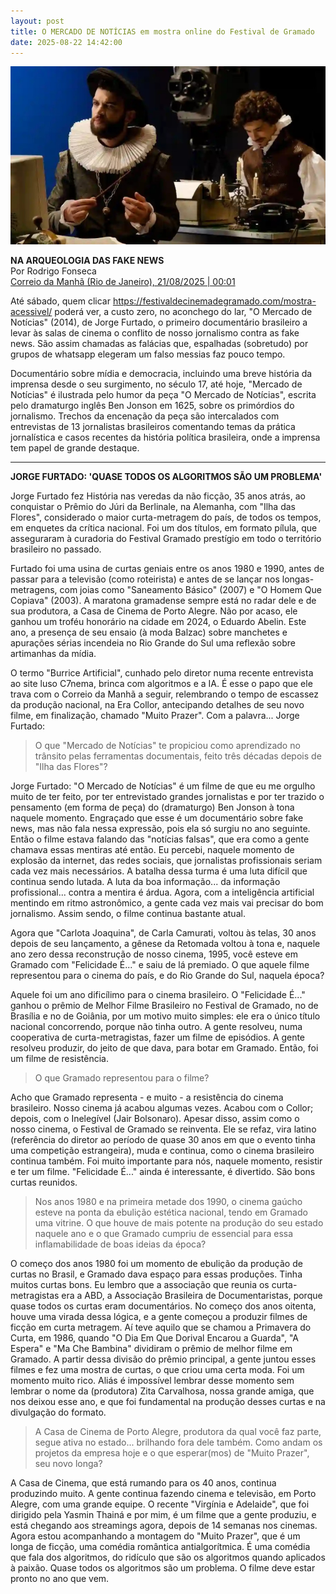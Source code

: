 ```yaml
---
layout: post
title: O MERCADO DE NOTÍCIAS em mostra online do Festival de Gramado
date: 2025-08-22 14:42:00
---
```

![](/uploads/mdn-redacao.jpg)

**NA ARQUEOLOGIA DAS FAKE NEWS**\
Por Rodrigo Fonseca\
[Correio da Manhã (Rio de Janeiro), 21/08/2025 | 00:01](https://www.correiodamanha.com.br/resgate-do-doc-mercado-de-noticias-de-2014-mostra-que-jorge-furtado-ja-analisava-fake-news-na-sociedade-a.html)

[](https://www.correiodamanha.com.br/resgate-do-doc-mercado-de-noticias-de-2014-mostra-que-jorge-furtado-ja-analisava-fake-news-na-sociedade-a.html)Até sábado, quem clicar https://festivaldecinemadegramado.com/mostra-acessivel/ poderá ver, a custo zero, no aconchego do lar, "O Mercado de Notícias" (2014), de Jorge Furtado, o primeiro documentário brasileiro a levar às salas de cinema o conflito de nosso jornalismo contra as fake news. São assim chamadas as falácias que, espalhadas (sobretudo) por grupos de whatsapp elegeram um falso messias faz pouco tempo.

Documentário sobre mídia e democracia, incluindo uma breve história da imprensa desde o seu surgimento, no século 17, até hoje, "Mercado de Notícias" é ilustrada pelo humor da peça "O Mercado de Notícias", escrita pelo dramaturgo inglês Ben Jonson em 1625, sobre os primórdios do jornalismo. Trechos da encenação da peça são intercalados com entrevistas de 13 jornalistas brasileiros comentando temas da prática jornalística e casos recentes da história política brasileira, onde a imprensa tem papel de grande destaque.

- - -

**JORGE FURTADO: 'QUASE TODOS OS ALGORITMOS SÃO UM PROBLEMA'**

Jorge Furtado fez História nas veredas da não ficção, 35 anos atrás, ao conquistar o Prêmio do Júri da Berlinale, na Alemanha, com "Ilha das Flores", considerado o maior curta-metragem do país, de todos os tempos, em enquetes da crítica nacional. Foi um dos títulos, em formato pílula, que asseguraram à curadoria do Festival Gramado prestígio em todo o território brasileiro no passado.

Furtado foi uma usina de curtas geniais entre os anos 1980 e 1990, antes de passar para a televisão (como roteirista) e antes de se lançar nos longas-metragens, com joias como "Saneamento Básico" (2007) e "O Homem Que Copiava" (2003). A maratona gramadense sempre está no radar dele e de sua produtora, a Casa de Cinema de Porto Alegre. Não por acaso, ele ganhou um troféu honorário na cidade em 2024, o Eduardo Abelin. Este ano, a presença de seu ensaio (à moda Balzac) sobre manchetes e apurações sérias incendeia no Rio Grande do Sul uma reflexão sobre artimanhas da mídia.

O termo "Burrice Artificial", cunhado pelo diretor numa recente entrevista ao site luso C7nema, brinca com algoritmos e a IA. É esse o papo que ele trava com o Correio da Manhã a seguir, relembrando o tempo de escassez da produção nacional, na Era Collor, antecipando detalhes de seu novo filme, em finalização, chamado "Muito Prazer". Com a palavra... Jorge Furtado:

> O que "Mercado de Notícias" te propiciou como aprendizado no trânsito pelas ferramentas documentais, feito três décadas depois de "Ilha das Flores"?

Jorge Furtado: "O Mercado de Notícias" é um filme de que eu me orgulho muito de ter feito, por ter entrevistado grandes jornalistas e por ter trazido o pensamento (em forma de peça) do (dramaturgo) Ben Jonson à tona naquele momento. Engraçado que esse é um documentário sobre fake news, mas não fala nessa expressão, pois ela só surgiu no ano seguinte. Então o filme estava falando das "notícias falsas", que era como a gente chamava essas mentiras até então. Eu percebi, naquele momento de explosão da internet, das redes sociais, que jornalistas profissionais seriam cada vez mais necessários. A batalha dessa turma é uma luta difícil que continua sendo lutada. A luta da boa informação... da informação profissional... contra a mentira é árdua. Agora, com a inteligência artificial mentindo em ritmo astronômico, a gente cada vez mais vai precisar do bom jornalismo. Assim sendo, o filme continua bastante atual.

Agora que "Carlota Joaquina", de Carla Camurati, voltou às telas, 30 anos depois de seu lançamento, a gênese da Retomada voltou à tona e, naquele ano zero dessa reconstrução de nosso cinema, 1995, você esteve em Gramado com "Felicidade É..." e saiu de lá premiado. O que aquele filme representou para o cinema do país, e do Rio Grande do Sul, naquela época?

Aquele foi um ano dificílimo para o cinema brasileiro. O "Felicidade É..." ganhou o prêmio de Melhor Filme Brasileiro no Festival de Gramado, no de Brasília e no de Goiânia, por um motivo muito simples: ele era o único título nacional concorrendo, porque não tinha outro. A gente resolveu, numa cooperativa de curta-metragistas, fazer um filme de episódios. A gente resolveu produzir, do jeito de que dava, para botar em Gramado. Então, foi um filme de resistência.

> O que Gramado representou para o filme?

Acho que Gramado representa - e muito - a resistência do cinema brasileiro. Nosso cinema já acabou algumas vezes. Acabou com o Collor; depois, com o Inelegível (Jair Bolsonaro). Apesar disso, assim como o nosso cinema, o Festival de Gramado se reinventa. Ele se refaz, vira latino (referência do diretor ao período de quase 30 anos em que o evento tinha uma competição estrangeira), muda e continua, como o cinema brasileiro continua também. Foi muito importante para nós, naquele momento, resistir e ter um filme. "Felicidade É..." ainda é interessante, é divertido. São bons curtas reunidos.

> Nos anos 1980 e na primeira metade dos 1990, o cinema gaúcho esteve na ponta da ebulição estética nacional, tendo em Gramado uma vitrine. O que houve de mais potente na produção do seu estado naquele ano e o que Gramado cumpriu de essencial para essa inflamabilidade de boas ideias da época?

O começo dos anos 1980 foi um momento de ebulição da produção de curtas no Brasil, e Gramado dava espaço para essas produções. Tinha muitos curtas bons. Eu lembro que a associação que reunia os curta-metragistas era a ABD, a Associação Brasileira de Documentaristas, porque quase todos os curtas eram documentários. No começo dos anos oitenta, houve uma virada dessa lógica, e a gente começou a produzir filmes de ficção em curta metragem. Aí teve aquilo que se chamou a Primavera do Curta, em 1986, quando "O Dia Em Que Dorival Encarou a Guarda", "A Espera" e "Ma Che Bambina" dividiram o prêmio de melhor filme em Gramado. A partir dessa divisão do prêmio principal, a gente juntou esses filmes e fez uma mostra de curtas, o que criou uma certa moda. Foi um momento muito rico. Aliás é impossível lembrar desse momento sem lembrar o nome da (produtora) Zita Carvalhosa, nossa grande amiga, que nos deixou esse ano, e que foi fundamental na produção desses curtas e na divulgação do formato.

> A Casa de Cinema de Porto Alegre, produtora da qual você faz parte, segue ativa no estado... brilhando fora dele também. Como andam os projetos da empresa hoje e o que esperar(mos) de "Muito Prazer", seu novo longa?

A Casa de Cinema, que está rumando para os 40 anos, continua produzindo muito. A gente continua fazendo cinema e televisão, em Porto Alegre, com uma grande equipe. O recente "Virgínia e Adelaide", que foi dirigido pela Yasmin Thainá e por mim, é um filme que a gente produziu, e está chegando aos streamings agora, depois de 14 semanas nos cinemas. Agora estou acompanhando a montagem do "Muito Prazer", que é um longa de ficção, uma comédia romântica antialgorítmica. É uma comédia que fala dos algoritmos, do ridículo que são os algoritmos quando aplicados à paixão. Quase todos os algoritmos são um problema. O filme deve estar pronto no ano que vem.
